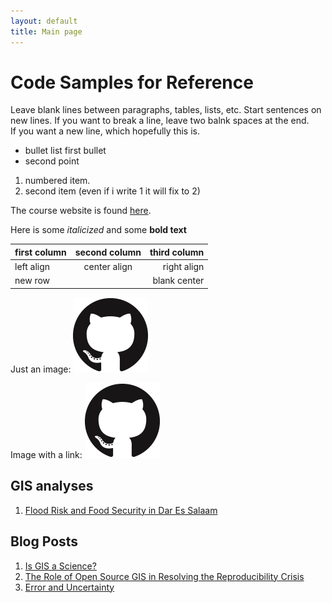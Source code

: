 ```yaml
---
layout: default
title: Main page
---
```

# Code Samples for Reference

Leave blank lines between paragraphs, tables, lists, etc.
Start sentences on new lines.
If you want to break a line, leave two balnk spaces at the end.  
If you want a new line, which hopefully this is.

- bullet list first bullet
- second point

1. numbered item.
1. second item (even if i write 1 it will fix to 2)

The course website is found [here](https://gis4dev.github.io/).

Here is some *italicized* and some **bold text**

first column | second column | third column
:------------|:------------:| ------------:
left align | center align | right align
new row | | blank center

Just an image:
![GitHub Logo](assets/GitHub-Mark-120px-plus.png)

Image with a link:
[![GitHub Logo](assets/GitHub-Mark-120px-plus.png)](https://github.com/)

## GIS analyses
1. [Flood Risk and Food Security in Dar Es Salaam](Dar-Es-Salaam-Vulnerability/report)

## Blog Posts

1. [Is GIS a Science?](open-giscience)
2. [The Role of Open Source GIS in Resolving the Reproducibility Crisis](Reproducibility-crisis)
3. [Error and Uncertainty](error-and-uncertainty)
